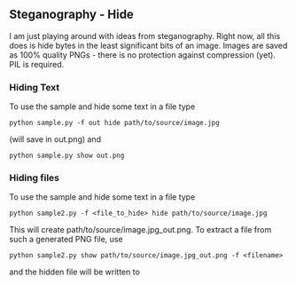 Steganography - Hide
------------- 

I am just playing around with ideas from steganography. Right now, all this does is hide bytes in the least significant bits of an image. Images are saved as 100% quality PNGs - there is no protection against compression (yet). PIL is required.

### Hiding Text

To use the sample and hide some text in a file type

    python sample.py -f out hide path/to/source/image.jpg

(will save in out.png) and

    python sample.py show out.png

### Hiding files

To use the sample and hide some text in a file type

    python sample2.py -f <file_to_hide> hide path/to/source/image.jpg

This will create path/to/source/image.jpg_out.png. To extract a file from such a generated
PNG file, use

    python sample2.py show path/to/source/image.jpg_out.png -f <filename>

and the hidden file will be written to <filename>